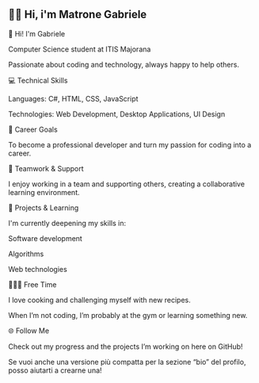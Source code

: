 ##  🙋‍♂️ Hi, i'm Matrone Gabriele



👋 Hi! I'm Gabriele


Computer Science student at ITIS Majorana


Passionate about coding and technology, always happy to help others.


💻 Technical Skills


Languages: C#, HTML, CSS, JavaScript


Technologies: Web Development, Desktop Applications, UI Design


🚀 Career Goals


To become a professional developer and turn my passion for coding into a career.


🤝 Teamwork & Support


I enjoy working in a team and supporting others, creating a collaborative learning environment.


🎯 Projects & Learning


I'm currently deepening my skills in:


Software development


Algorithms


Web technologies



🍝🏋️‍♂️ Free Time


I love cooking and challenging myself with new recipes.


When I’m not coding, I’m probably at the gym or learning something new.


🌐 Follow Me

Check out my progress and the projects I’m working on here on GitHub!

Se vuoi anche una versione più compatta per la sezione “bio” del profilo, posso aiutarti a crearne una!




